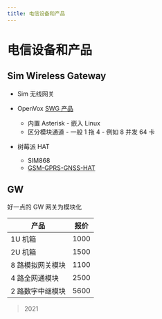 ```yaml
---
title: 电信设备和产品
---
```


# 电信设备和产品

## Sim Wireless Gateway
* Sim 无线网关

* OpenVox [SWG 产品](http://www.openvox.com.cn/products/voipgateways/swg)
  * 内置 Asterisk - 嵌入 Linux
  * 区分模块通道 - 一般 1 拖 4 - 例如 8 并发 64 卡
* 树莓派 HAT
  * SIM868
  * [GSM-GPRS-GNSS-HAT](https://www.waveshare.net/shop/GSM-GPRS-GNSS-HAT.htm)

## GW
好一点的 GW 网关为模块化

| 产品             | 报价 |
| ---------------- | ---- |
| 1U 机箱          | 1000 |
| 2U 机箱          | 1500 |
| 8 路模拟网关模块 | 1100 |
| 4 路全网通模块   | 2500 |
| 2 路数字中继模块 | 5600 |

> 2021
